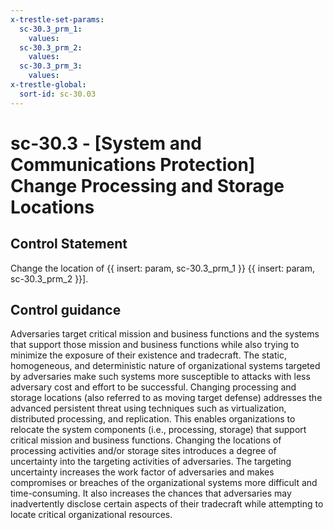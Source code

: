 ```yaml
---
x-trestle-set-params:
  sc-30.3_prm_1:
    values:
  sc-30.3_prm_2:
    values:
  sc-30.3_prm_3:
    values:
x-trestle-global:
  sort-id: sc-30.03
---
```


# sc-30.3 - \[System and Communications Protection\] Change Processing and Storage Locations

## Control Statement

Change the location of {{ insert: param, sc-30.3_prm_1 }} {{ insert: param, sc-30.3_prm_2 }}].

## Control guidance

Adversaries target critical mission and business functions and the systems that support those mission and business functions while also trying to minimize the exposure of their existence and tradecraft. The static, homogeneous, and deterministic nature of organizational systems targeted by adversaries make such systems more susceptible to attacks with less adversary cost and effort to be successful. Changing processing and storage locations (also referred to as moving target defense) addresses the advanced persistent threat using techniques such as virtualization, distributed processing, and replication. This enables organizations to relocate the system components (i.e., processing, storage) that support critical mission and business functions. Changing the locations of processing activities and/or storage sites introduces a degree of uncertainty into the targeting activities of adversaries. The targeting uncertainty increases the work factor of adversaries and makes compromises or breaches of the organizational systems more difficult and time-consuming. It also increases the chances that adversaries may inadvertently disclose certain aspects of their tradecraft while attempting to locate critical organizational resources.
